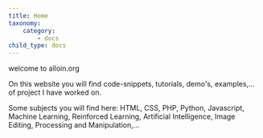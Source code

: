 ```yaml
---
title: Home
taxonomy:
    category:
        - docs
child_type: docs
---
```


welcome to alloin.org

On this website you will find code-snippets, tutorials, demo's, examples,... of project I have worked on.

Some subjects you will find here: HTML, CSS, PHP, Python, Javascript, Machine Learning, Reinforced Learning, Artificial Intelligence, Image Editing, Processing and Manipulation,... 
